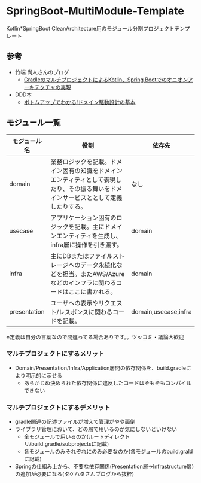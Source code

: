 # SpringBoot-MultiModule-Template
Kotlin*SpringBoot CleanArchitecture用のモジュール分割プロジェクトテンプレート

## 参考
* 竹端 尚人さんのブログ
  * [GradleのマルチプロジェクトによるKotlin、Spring Bootでのオニオンアーキテクチャの実現](https://blog.takehata-engineer.com/entry/realizing-an-onion-architecture-in-kotlin-and-spring-boot-with-gradle-multi-project)
* DDD本
  * [ボトムアップでわかる!ドメイン駆動設計の基本](https://www.amazon.co.jp/%E3%83%89%E3%83%A1%E3%82%A4%E3%83%B3%E9%A7%86%E5%8B%95%E8%A8%AD%E8%A8%88%E5%85%A5%E9%96%80-%E3%83%9C%E3%83%88%E3%83%A0%E3%82%A2%E3%83%83%E3%83%97%E3%81%A7%E3%82%8F%E3%81%8B%E3%82%8B-%E3%83%89%E3%83%A1%E3%82%A4%E3%83%B3%E9%A7%86%E5%8B%95%E8%A8%AD%E8%A8%88%E3%81%AE%E5%9F%BA%E6%9C%AC-%E6%88%90%E7%80%AC-%E5%85%81%E5%AE%A3/dp/479815072X/ref=asc_df_479815072X/?tag=jpgo-22&linkCode=df0&hvadid=418292279020&hvpos=&hvnetw=g&hvrand=14096773334611680361&hvpone=&hvptwo=&hvqmt=&hvdev=c&hvdvcmdl=&hvlocint=&hvlocphy=1009340&hvtargid=pla-878099275802&psc=1&th=1&psc=1)

## モジュール一覧

| モジュール名 | 役割 | 依存先 |
| ---- | ---- | ---- |
| domain | 業務ロジックを記載。ドメイン固有の知識をドメインエンティティとして表現したり、その振る舞いをドメインサービスととして定義したりする。 | なし |
| usecase | アプリケーション固有のロジックを記載。主にドメインエンティティを生成し、infra層に操作を引き渡す。 | domain |
| infra | 主にDBまたはファイルストレージへのデータ永続化などを担当。またAWS/Azureなどのインフラに関わるコードはここに書かれる。 | domain |
| presentation | ユーザへの表示やリクエスト/レスポンスに関わるコードを記載。 | domain,usecase,infra |

※定義は自分の言葉なので間違ってる場合ありです。。ツッコミ・議論大歓迎

### マルチプロジェクトにするメリット
* Domain/Presentation/Infra/Application層間の依存関係を、build.gradleにより明示的に示せる
  * あらかじめ決められた依存関係に違反したコードはそもそもコンパイルできない

### マルチプロジェクトにするデメリット
* gradle関連の記述ファイルが増えて管理がやや面倒
* ライブラリ管理において、どの層で用いるのか気にしないといけない
  * 全モジュールで用いるのか(ルートディレクトリ/build.gradle/subprojectsに記載)
  * 各モジュールのみそれぞれにのみ必要なのか(各モジュールのbuild.graldに記載)
* Springの仕組み上から、不要な依存関係(Presentation層→Infrastructure層)の追加が必要になる(タケハタさんブログから抜粋) 